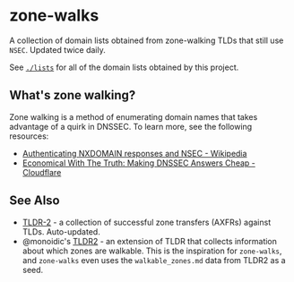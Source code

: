 # zone-walks

A collection of domain lists obtained from zone-walking TLDs that still use `NSEC`. Updated twice daily.

See [`./lists`](./lists) for all of the domain lists obtained by this project.

## What's zone walking?

Zone walking is a method of enumerating domain names that takes advantage of a quirk in DNSSEC. To learn more, see the following resources:

- [Authenticating NXDOMAIN responses and NSEC - Wikipedia](https://en.wikipedia.org/wiki/Domain_Name_System_Security_Extensions#Authenticating_NXDOMAIN_responses_and_NSEC)
- [Economical With The Truth: Making DNSSEC Answers Cheap - Cloudflare](https://blog.cloudflare.com/black-lies/)

## See Also

* [TLDR-2](https://github.com/flotwig/TLDR-2) - a collection of successful zone transfers (AXFRs) against TLDs. Auto-updated.
* @monoidic's [TLDR2](https://github.com/monoidic/TLDR2) - an extension of TLDR that collects information about which zones are walkable. This is the inspiration for `zone-walks`, and `zone-walks` even uses the `walkable_zones.md` data from TLDR2 as a seed.
